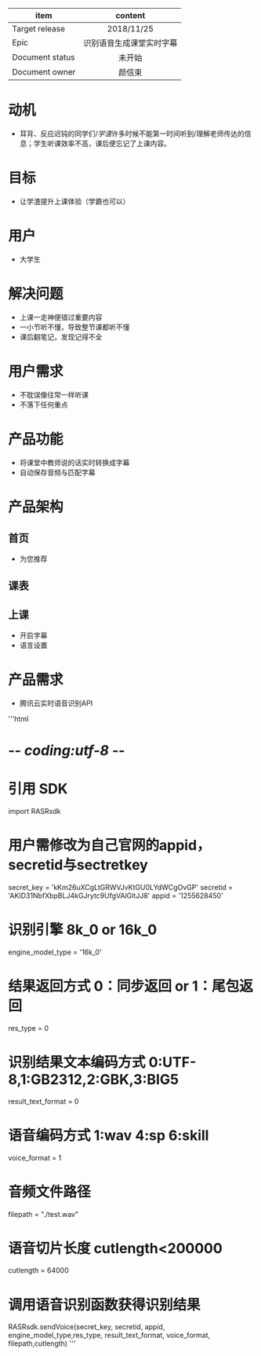 item|content
--|:--:
Target release|2018/11/25
Epic| 识别语音生成课堂实时字幕
Document status|未开始
Document owner|颜信束


# 动机
* 耳背、反应迟钝的同学们/*学渣*许多时候不能第一时间听到/理解老师传达的信息；学生听课效率不高，课后便忘记了上课内容。

# 目标
* 让学渣提升上课体验（学霸也可以）

# 用户
* 大学生

# 解决问题
* 上课一走神便错过重要内容
* 一小节听不懂，导致整节课都听不懂
* 课后翻笔记，发现记得不全

# 用户需求
* 不耽误像往常一样听课
* 不落下任何重点

# 产品功能
* 将课堂中教师说的话实时转换成字幕
* 自动保存音频与匹配字幕

# 产品架构
## 首页
* 为您推荐
## 课表
## 上课
* 开启字幕
* 语言设置

# 产品需求
* 腾讯云实时语音识别API


'''html
# -*- coding:utf-8 -*-
# 引用 SDK
import RASRsdk

# 用户需修改为自己官网的appid，secretid与sectretkey
secret_key = 'kKm26uXCgLtGRWVJvKtGU0LYdWCgOvGP'
secretid = 'AKID31NbfXbpBLJ4kGJrytc9UfgVAlGltJJ8'
appid = '1255628450'

# 识别引擎 8k_0 or 16k_0
engine_model_type = '16k_0'
# 结果返回方式 0：同步返回 or 1：尾包返回
res_type = 0
# 识别结果文本编码方式 0:UTF-8,1:GB2312,2:GBK,3:BIG5
result_text_format = 0
#  语音编码方式 1:wav 4:sp 6:skill
voice_format = 1
# 音频文件路径
filepath = "./test.wav"
# 语音切片长度 cutlength<200000
cutlength = 64000
# 调用语音识别函数获得识别结果
RASRsdk.sendVoice(secret_key, secretid, appid, engine_model_type,res_type, result_text_format, voice_format, filepath,cutlength)
'''
